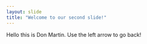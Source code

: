 ```yaml
---
layout: slide
title: "Welcome to our second slide!"
---
```

Hello this is Don Martin.
Use the left arrow to go back!
